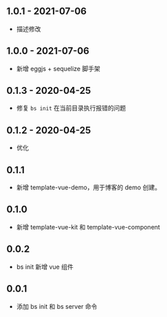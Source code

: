 ## 1.0.1 - 2021-07-06

- 描述修改


## 1.0.0 - 2021-07-06

- 新增 eggjs + sequelize 脚手架


## 0.1.3 - 2020-04-25

- 修复 `bs init` 在当前目录执行报错的问题


## 0.1.2 - 2020-04-25

- 优化


## 0.1.1

- 新增 template-vue-demo，用于博客的 demo 创建。


## 0.1.0

- 新增 template-vue-kit 和 template-vue-component


## 0.0.2

- bs init 新增 vue 组件


## 0.0.1

- 添加 bs init 和 bs server 命令
